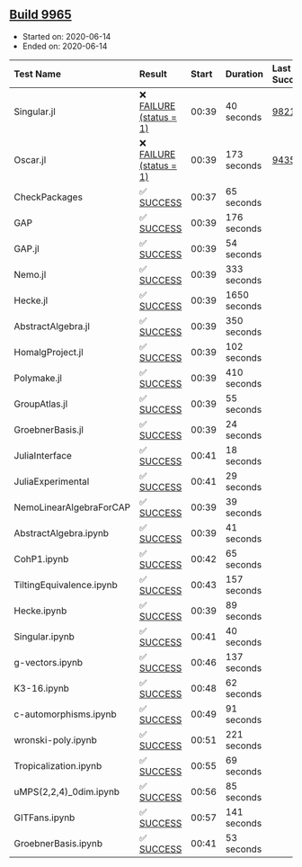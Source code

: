 ## [Build 9965](https://oscarci.mathematik.uni-kl.de/job/oscar/9965/)

* Started on: 2020-06-14
* Ended on: 2020-06-14

| Test Name    | Result | Start | Duration | Last Success | First Failure |
|:-------------|:-------|:------|:---------|:-------------|:--------------|
| Singular.jl | ❌ [FAILURE (status = 1)](https://oscarci.mathematik.uni-kl.de/job/oscar/9965/artifact/logs/build-9965/Singular.jl.log) | 00:39 | 40 seconds | [9821](https://oscarci.mathematik.uni-kl.de/job/oscar/9821/) | [9822](https://oscarci.mathematik.uni-kl.de/job/oscar/9822/) |
| Oscar.jl | ❌ [FAILURE (status = 1)](https://oscarci.mathematik.uni-kl.de/job/oscar/9965/artifact/logs/build-9965/Oscar.jl.log) | 00:39 | 173 seconds | [9435](https://oscarci.mathematik.uni-kl.de/job/oscar/9435/) | [9436](https://oscarci.mathematik.uni-kl.de/job/oscar/9436/) |
| CheckPackages | ✅ [SUCCESS](https://oscarci.mathematik.uni-kl.de/job/oscar/9965/artifact/logs/build-9965/CheckPackages.log) | 00:37 | 65 seconds |  |  |
| GAP | ✅ [SUCCESS](https://oscarci.mathematik.uni-kl.de/job/oscar/9965/artifact/logs/build-9965/GAP.log) | 00:39 | 176 seconds |  |  |
| GAP.jl | ✅ [SUCCESS](https://oscarci.mathematik.uni-kl.de/job/oscar/9965/artifact/logs/build-9965/GAP.jl.log) | 00:39 | 54 seconds |  |  |
| Nemo.jl | ✅ [SUCCESS](https://oscarci.mathematik.uni-kl.de/job/oscar/9965/artifact/logs/build-9965/Nemo.jl.log) | 00:39 | 333 seconds |  |  |
| Hecke.jl | ✅ [SUCCESS](https://oscarci.mathematik.uni-kl.de/job/oscar/9965/artifact/logs/build-9965/Hecke.jl.log) | 00:39 | 1650 seconds |  |  |
| AbstractAlgebra.jl | ✅ [SUCCESS](https://oscarci.mathematik.uni-kl.de/job/oscar/9965/artifact/logs/build-9965/AbstractAlgebra.jl.log) | 00:39 | 350 seconds |  |  |
| HomalgProject.jl | ✅ [SUCCESS](https://oscarci.mathematik.uni-kl.de/job/oscar/9965/artifact/logs/build-9965/HomalgProject.jl.log) | 00:39 | 102 seconds |  |  |
| Polymake.jl | ✅ [SUCCESS](https://oscarci.mathematik.uni-kl.de/job/oscar/9965/artifact/logs/build-9965/Polymake.jl.log) | 00:39 | 410 seconds |  |  |
| GroupAtlas.jl | ✅ [SUCCESS](https://oscarci.mathematik.uni-kl.de/job/oscar/9965/artifact/logs/build-9965/GroupAtlas.jl.log) | 00:39 | 55 seconds |  |  |
| GroebnerBasis.jl | ✅ [SUCCESS](https://oscarci.mathematik.uni-kl.de/job/oscar/9965/artifact/logs/build-9965/GroebnerBasis.jl.log) | 00:39 | 24 seconds |  |  |
| JuliaInterface | ✅ [SUCCESS](https://oscarci.mathematik.uni-kl.de/job/oscar/9965/artifact/logs/build-9965/JuliaInterface.log) | 00:41 | 18 seconds |  |  |
| JuliaExperimental | ✅ [SUCCESS](https://oscarci.mathematik.uni-kl.de/job/oscar/9965/artifact/logs/build-9965/JuliaExperimental.log) | 00:41 | 29 seconds |  |  |
| NemoLinearAlgebraForCAP | ✅ [SUCCESS](https://oscarci.mathematik.uni-kl.de/job/oscar/9965/artifact/logs/build-9965/NemoLinearAlgebraForCAP.log) | 00:39 | 39 seconds |  |  |
| AbstractAlgebra.ipynb | ✅ [SUCCESS](https://oscarci.mathematik.uni-kl.de/job/oscar/9965/artifact/logs/build-9965/AbstractAlgebra.ipynb.log) | 00:39 | 41 seconds |  |  |
| CohP1.ipynb | ✅ [SUCCESS](https://oscarci.mathematik.uni-kl.de/job/oscar/9965/artifact/logs/build-9965/CohP1.ipynb.log) | 00:42 | 65 seconds |  |  |
| TiltingEquivalence.ipynb | ✅ [SUCCESS](https://oscarci.mathematik.uni-kl.de/job/oscar/9965/artifact/logs/build-9965/TiltingEquivalence.ipynb.log) | 00:43 | 157 seconds |  |  |
| Hecke.ipynb | ✅ [SUCCESS](https://oscarci.mathematik.uni-kl.de/job/oscar/9965/artifact/logs/build-9965/Hecke.ipynb.log) | 00:39 | 89 seconds |  |  |
| Singular.ipynb | ✅ [SUCCESS](https://oscarci.mathematik.uni-kl.de/job/oscar/9965/artifact/logs/build-9965/Singular.ipynb.log) | 00:41 | 40 seconds |  |  |
| g-vectors.ipynb | ✅ [SUCCESS](https://oscarci.mathematik.uni-kl.de/job/oscar/9965/artifact/logs/build-9965/g-vectors.ipynb.log) | 00:46 | 137 seconds |  |  |
| K3-16.ipynb | ✅ [SUCCESS](https://oscarci.mathematik.uni-kl.de/job/oscar/9965/artifact/logs/build-9965/K3-16.ipynb.log) | 00:48 | 62 seconds |  |  |
| c-automorphisms.ipynb | ✅ [SUCCESS](https://oscarci.mathematik.uni-kl.de/job/oscar/9965/artifact/logs/build-9965/c-automorphisms.ipynb.log) | 00:49 | 91 seconds |  |  |
| wronski-poly.ipynb | ✅ [SUCCESS](https://oscarci.mathematik.uni-kl.de/job/oscar/9965/artifact/logs/build-9965/wronski-poly.ipynb.log) | 00:51 | 221 seconds |  |  |
| Tropicalization.ipynb | ✅ [SUCCESS](https://oscarci.mathematik.uni-kl.de/job/oscar/9965/artifact/logs/build-9965/Tropicalization.ipynb.log) | 00:55 | 69 seconds |  |  |
| uMPS(2,2,4)_0dim.ipynb | ✅ [SUCCESS](https://oscarci.mathematik.uni-kl.de/job/oscar/9965/artifact/logs/build-9965/uMPS-2-2-4-_0dim.ipynb.log) | 00:56 | 85 seconds |  |  |
| GITFans.ipynb | ✅ [SUCCESS](https://oscarci.mathematik.uni-kl.de/job/oscar/9965/artifact/logs/build-9965/GITFans.ipynb.log) | 00:57 | 141 seconds |  |  |
| GroebnerBasis.ipynb | ✅ [SUCCESS](https://oscarci.mathematik.uni-kl.de/job/oscar/9965/artifact/logs/build-9965/GroebnerBasis.ipynb.log) | 00:41 | 53 seconds |  |  |
